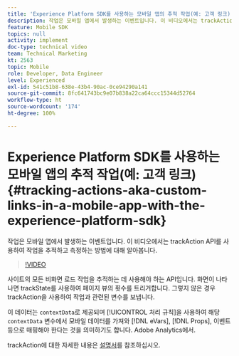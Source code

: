 ```yaml
---
title: 'Experience Platform SDK를 사용하는 모바일 앱의 추적 작업(예: 고객 링크)'
description: 작업은 모바일 앱에서 발생하는 이벤트입니다. 이 비디오에서는 trackAction API를 사용하여 작업을 추적하고 측정하는 방법에 대해 알아봅니다.
feature: Mobile SDK
topics: null
activity: implement
doc-type: technical video
team: Technical Marketing
kt: 2563
topic: Mobile
role: Developer, Data Engineer
level: Experienced
exl-id: 541c51b8-638e-43b4-90ac-0ce94290a141
source-git-commit: 8fc641743bc9e07b838a22ca64ccc15344d52764
workflow-type: ht
source-wordcount: '174'
ht-degree: 100%

---
```


# Experience Platform SDK를 사용하는 모바일 앱의 추적 작업(예: 고객 링크) {#tracking-actions-aka-custom-links-in-a-mobile-app-with-the-experience-platform-sdk}

작업은 모바일 앱에서 발생하는 이벤트입니다. 이 비디오에서는 trackAction API를 사용하여 작업을 추적하고 측정하는 방법에 대해 알아봅니다.

>[!VIDEO](https://video.tv.adobe.com/v/26268/?quality=12&learn=on)

사이트의 모든 비화면 로드 작업을 추적하는 데 사용해야 하는 API입니다. 화면이 나타나면 trackState를 사용하여 페이지 뷰의 횟수를 트리거합니다. 그렇지 않은 경우 trackAction을 사용하여 작업과 관련된 변수를 보냅니다.

이 데이터는 `contextData`로 제공되며 [!UICONTROL 처리 규칙]을 사용하여 해당 `contextData` 변수에서 모바일 데이터를 가져와 [!DNL eVars], [!DNL Props], 이벤트 등으로 매핑해야 한다는 것을 의미하기도 합니다. Adobe Analytics에서.

trackAction에 대한 자세한 내용은 [설명서](https://aep-sdks.gitbook.io/docs/using-mobile-extensions/mobile-core/configuration-reference/mobile-core-api-reference)를 참조하십시오.
